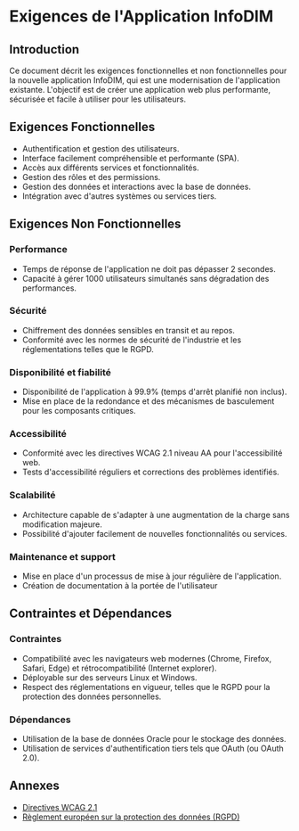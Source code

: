 # Exigences de l'Application InfoDIM

## Introduction

Ce document décrit les exigences fonctionnelles et non fonctionnelles pour la nouvelle application InfoDIM, qui est une modernisation de l'application existante. L'objectif est de créer une application web plus performante, sécurisée et facile à utiliser pour les utilisateurs.

## Exigences Fonctionnelles

* Authentification et gestion des utilisateurs.
* Interface facilement compréhensible et performante (SPA).
* Accès aux différents services et fonctionnalités.
* Gestion des rôles et des permissions.
* Gestion des données et interactions avec la base de données.
* Intégration avec d'autres systèmes ou services tiers.

## Exigences Non Fonctionnelles

### Performance

* Temps de réponse de l'application ne doit pas dépasser 2 secondes.
* Capacité à gérer 1000 utilisateurs simultanés sans dégradation des performances.

### Sécurité

* Chiffrement des données sensibles en transit et au repos.
* Conformité avec les normes de sécurité de l'industrie et les réglementations telles que le RGPD.

### Disponibilité et fiabilité

* Disponibilité de l'application à 99.9% (temps d'arrêt planifié non inclus).
* Mise en place de la redondance et des mécanismes de basculement pour les composants critiques.

### Accessibilité

* Conformité avec les directives WCAG 2.1 niveau AA pour l'accessibilité web.
* Tests d'accessibilité réguliers et corrections des problèmes identifiés.

### Scalabilité

* Architecture capable de s'adapter à une augmentation de la charge sans modification majeure.
* Possibilité d'ajouter facilement de nouvelles fonctionnalités ou services.

### Maintenance et support

* Mise en place d'un processus de mise à jour régulière de l'application.
* Création de documentation à la portée de l'utilisateur

## Contraintes et Dépendances

### Contraintes

* Compatibilité avec les navigateurs web modernes (Chrome, Firefox, Safari, Edge) et rétrocompatibilité (Internet explorer).
* Déployable sur des serveurs Linux et Windows.
* Respect des réglementations en vigueur, telles que le RGPD pour la protection des données personnelles.

### Dépendances

* Utilisation de la base de données Oracle pour le stockage des données.
* Utilisation de services d'authentification tiers tels que OAuth (ou OAuth 2.0).

## Annexes

* [Directives WCAG 2.1](https://www.w3.org/Translations/WCAG21-fr/)
* [Règlement européen sur la protection des données (RGPD)](https://www.cnil.fr/fr/reglement-europeen-protection-donnees)
